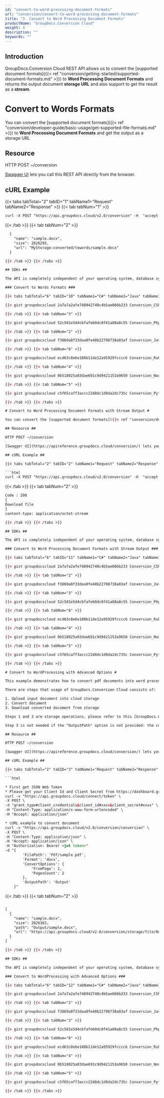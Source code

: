 ```yaml
---
id: "convert-to-word-processing-document-formats"
url: "conversion/convert-to-word-processing-document-formats"
title: "3. Convert to Word Processing Document Formats"
productName: "GroupDocs.Conversion Cloud"
weight: 4
description: ""
keywords: ""
---
```


## Introduction ##

GroupDocs.Conversion Cloud REST API allows us to convert the [supported document formats]({{< ref "conversion/getting-started/supported-document-formats.md" >}}) to **Word Processing Document Formats** and returns the output document **storage URL** and also support to get the result as a **stream**.

# Convert to Words Formats #

You can convert the [supported document formats]({{< ref "conversion/developer-guide/basic-usage/get-supported-file-formats.md" >}}) to **Word Processing Document Formats** and get the output as a storage URL

## Resource ##

HTTP POST ~/conversion

[Swagger UI](https://apireference.groupdocs.cloud/conversion/) lets you call this REST API directly from the browser.

## cURL Example ##

{{< tabs tabTotal="2" tabID="1" tabName1="Request" tabName2="Response" >}} {{< tab tabNum="1" >}}

```html
curl -X POST "https://api.groupdocs.cloud/v2.0/conversion" -H  "accept: application/json" -H  "authorization: Bearer [Access Token}" -H  "Content-Type: application/json" -d "{  \"Storage\": \"MyStorage\",  \"FilePath\": \"conversions/sample.pdf\",  \"Format\": \"docx\",  \"LoadOptions\": {\"PdfLoadOptions\": {\"Password\": \"\",   \"HidePdfAnnotations\":\"true\",   \"RemoveEmbeddedFiles\":\"false\",   \"FlattenAllFields\":\"true\"}},  \"ConvertOptions\": {      \"FromPage\": \"1\",     \"PagesCount\": \"2\",     \"Zoom\": \"100\", \"Dpi\": \"300\"  },  \"OutputPath\": \"converted/towords\"}"

```

{{< /tab >}} {{< tab tabNum="2" >}}

```html
  {
    "name": "sample.docx",
    "size": 2826293,
    "url": "MyStorage:converted/towords/sample.docx"
  }

{{< /tab >}} {{< /tabs >}}

## SDKs ##

The API is completely independent of your operating system, database system or development language. We provide and support API SDKs in many development languages in order to make it even easier to integrate. You can see our available SDKs list [here](https://github.com/groupdocs-conversion-cloud).

### Convert to Words Formats ###

{{< tabs tabTotal="6" tabID="10" tabName1="C#" tabName2="Java" tabName3="PHP" tabName4="Node.js" tabName5="Python" tabName6="Ruby" >}} {{< tab tabNum="1" >}}

{{< gist groupdocscloud 2a7a7a2afe748942748c4b5ae066b233 Conversion_CSharp_Convert_To_Words.cs >}}

{{< /tab >}} {{< tab tabNum="3" >}}

{{< gist groupdocscloud 52c581e5d4cbfafe60dc0f41a88a8c55 Conversion_Php_Convert_To_Words.php >}}

{{< /tab >}} {{< tab tabNum="2" >}}

{{< gist groupdocscloud f3869a8f33daa0fe48b22798738a03af Conversion_Java_Convert_To_Words.java >}}

{{< /tab >}} {{< tab tabNum="6" >}}

{{< gist groupdocscloud ecd63c8e6e188b11de12a95929fcccc6 Conversion_Ruby_Convert_To_Words.rb >}}

{{< /tab >}} {{< tab tabNum="4" >}}

{{< gist groupdocscloud 0b518025a03dae691c9d9421153a9650 Conversion_Node_Convert_To_Words.js >}}

{{< /tab >}} {{< tab tabNum="5" >}}

{{< gist groupdocscloud c5f65caff3accc22d8dc1d9da2dc735c Conversion_Python_Convert_To_Words.py >}}

{{< /tab >}} {{< /tabs >}}

# Convert to Word Processing Document Formats with Stream Output #

You can convert the [supported document formats]({{< ref "conversion/developer-guide/basic-usage/get-supported-file-formats.md" >}}) to **Word Processing Document Formats** and get the output as stream.

## Resource ##

HTTP POST ~/conversion

[Swagger UI](https://apireference.groupdocs.cloud/conversion/) lets you call this REST API directly from the browser.

## cURL Example ##

{{< tabs tabTotal="2" tabID="2" tabName1="Request" tabName2="Response" >}} {{< tab tabNum="1" >}}

```html
curl -X POST "https://api.groupdocs.cloud/v2.0/conversion" -H  "accept: application/json" -H  "authorization: Bearer [Access Token}" -H  "Content-Type: application/json" -d "{  \"Storage\": \"MyStorage\",  \"FilePath\": \"conversions/sample.pdf\",  \"Format\": \"docx\",  \"LoadOptions\": {\"PdfLoadOptions\": {\"Password\": \"\",   \"HidePdfAnnotations\":\"true\",   \"RemoveEmbeddedFiles\":\"false\",   \"FlattenAllFields\":\"true\"}},  \"ConvertOptions\": {      \"FromPage\": \"1\",     \"PagesCount\": \"2\",     \"Zoom\": \"100\", \"Dpi\": \"300\"  },  \"OutputPath\": \""}"

```

{{< /tab >}} {{< tab tabNum="2" >}}

```html
Code : 200
{
Download file
}
content-type: application/octet-stream

{{< /tab >}} {{< /tabs >}}

## SDKs ##

The API is completely independent of your operating system, database system or development language. We provide and support API SDKs in many development languages in order to make it even easier to integrate. You can see our available SDKs list [here](https://github.com/groupdocs-conversion-cloud).

### Convert to Word Processing Document Formats with Stream Output ###

{{< tabs tabTotal="6" tabID="11" tabName1="C#" tabName2="Java" tabName3="PHP" tabName4="Node.js" tabName5="Python" tabName6="Ruby" >}} {{< tab tabNum="1" >}}

{{< gist groupdocscloud 2a7a7a2afe748942748c4b5ae066b233 Conversion_CSharp_Convert_To_Words_Stream.cs >}}

{{< /tab >}} {{< tab tabNum="2" >}}

{{< gist groupdocscloud f3869a8f33daa0fe48b22798738a03af Conversion_Java_Convert_To_Words_Stream.java >}}

{{< /tab >}} {{< tab tabNum="3" >}}

{{< gist groupdocscloud 52c581e5d4cbfafe60dc0f41a88a8c55 Conversion_Php_Convert_To_Words_Stream.php >}}

{{< /tab >}} {{< tab tabNum="6" >}}

{{< gist groupdocscloud ecd63c8e6e188b11de12a95929fcccc6 Conversion_Ruby_Convert_To_Words_Stream.rb >}}

{{< /tab >}} {{< tab tabNum="4" >}}

{{< gist groupdocscloud 0b518025a03dae691c9d9421153a9650 Conversion_Node_Convert_To_Words_Stream.js >}}

{{< /tab >}} {{< tab tabNum="5" >}}

{{< gist groupdocscloud c5f65caff3accc22d8dc1d9da2dc735c Conversion_Python_Convert_To_Words_Stream.py >}}

{{< /tab >}} {{< /tabs >}}

# Convert to WordProcessing with Advanced Options #

This example demonstrates how to convert pdf documents into word processing documents with advanced conversion options.

There are steps that usage of GroupDocs.Conversion Cloud consists of:

1. Upload input document into cloud storage
2. Convert document
3. Download converted document from storage

Steps 1 and 3 are storage operations, please refer to this [GroupDocs.Conversion Cloud Storage Operations]({{< ref "conversion/developer-guide/working-with-storage-api.md" >}}) for usage details.

Step 3 is not needed if the "OutputPath" option is not provided: the convert API method will return the converted document in the response body.

## Resource ##

HTTP POST ~/conversion

[Swagger UI](https://apireference.groupdocs.cloud/conversion/) lets you call this REST API directly from the browser.

## cURL Example ##

{{< tabs tabTotal="2" tabID="3" tabName1="Request" tabName2="Response" >}} {{< tab tabNum="1" >}}

```html

* First get JSON Web Token
* Please get your Client Id and Client Secret from https://dashboard.groupdocs.cloud/applications. Kindly place Client Id in "client_id" and Client Secret in "client_secret" argument.
curl -v "https://api.groupdocs.cloud/connect/token" \
-X POST \
-d "grant_type#client_credentials&client_id#xxxx&client_secret#xxxx" \
-H "Content-Type: application/x-www-form-urlencoded" \
-H "Accept: application/json"

* cURL example to convert document
curl -v "https://api.groupdocs.cloud/v2.0/conversion/conversion" \
-X POST \
-H "Content-Type: application/json" \
-H "Accept: application/json" \
-H "Authorization: Bearer <jwt token>"
-d "{
        'FilePath': 'Pdf/sample.pdf',
        'Format': 'docx',
        'ConvertOptions': {
            'FromPage': 1,
            'PagesCount': 2
        },
        'OutputPath': 'Output'
    }"

```

{{< /tab >}} {{< tab tabNum="2" >}}

```html

[
  {
    "name": "sample.docx",
    "size": 2826363,
    "path": "Output/sample.docx",
    "url": "https://api.groupdocs.cloud/v2.0/conversion/storage/file/Output/sample.docx"
  }
]

{{< /tab >}} {{< /tabs >}}

## SDKs ##

The API is completely independent of your operating system, database system or development language. We provide and support API SDKs in many development languages in order to make it even easier to integrate. You can see our available SDKs list [here](https://github.com/groupdocs-conversion-cloud).

### Convert to WordProcessing with Advanced Options ###

{{< tabs tabTotal="6" tabID="12" tabName1="C#" tabName2="Java" tabName3="PHP" tabName4="Node.js" tabName5="Python" tabName6="Ruby" >}} {{< tab tabNum="1" >}}

{{< gist groupdocscloud 2a7a7a2afe748942748c4b5ae066b233 Conversion_CSharp_Advance_Options_Words.cs >}}

{{< /tab >}} {{< tab tabNum="2" >}}

{{< gist groupdocscloud f3869a8f33daa0fe48b22798738a03af Conversion_Java_Advance_Options_Words.java >}}

{{< /tab >}} {{< tab tabNum="3" >}}

{{< gist groupdocscloud 52c581e5d4cbfafe60dc0f41a88a8c55 Conversion_Php_Advance_Options_Words.php >}}

{{< /tab >}} {{< tab tabNum="6" >}}

{{< gist groupdocscloud ecd63c8e6e188b11de12a95929fcccc6 Conversion_Ruby_Advance_Options_Words.rb >}}

{{< /tab >}} {{< tab tabNum="4" >}}

{{< gist groupdocscloud 0b518025a03dae691c9d9421153a9650 Conversion_Node_Advance_Options_Words.js >}}

{{< /tab >}} {{< tab tabNum="5" >}}

{{< gist groupdocscloud c5f65caff3accc22d8dc1d9da2dc735c Conversion_Python_Advance_Options_Words.py >}}

{{< /tab >}} {{< /tabs >}}
